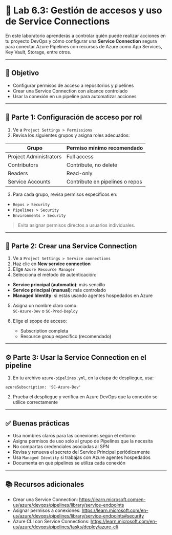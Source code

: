 # 🧪 Lab 6.3: Gestión de accesos y uso de Service Connections

En este laboratorio aprenderás a controlar quién puede realizar acciones en tu proyecto DevOps y cómo configurar una **Service Connection** segura para conectar Azure Pipelines con recursos de Azure como App Services, Key Vault, Storage, entre otros.

---

## 🎯 Objetivo

- Configurar permisos de acceso a repositorios y pipelines  
- Crear una Service Connection con alcance controlado  
- Usar la conexión en un pipeline para automatizar acciones  

---

## 👥 Parte 1: Configuración de acceso por rol

1. Ve a `Project Settings > Permissions`  
2. Revisa los siguientes grupos y asigna roles adecuados:

| Grupo                 | Permiso mínimo recomendado         |
|-----------------------|------------------------------------|
| Project Administrators | Full access                        |
| Contributors           | Contribute, no delete              |
| Readers                | Read-only                          |
| Service Accounts       | Contribute en pipelines o repos    |

3. Para cada grupo, revisa permisos específicos en:

- `Repos > Security`  
- `Pipelines > Security`  
- `Environments > Security`  

> Evita asignar permisos directos a usuarios individuales.

---

## 🔐 Parte 2: Crear una Service Connection

1. Ve a `Project Settings > Service connections`  
2. Haz clic en **New service connection**  
3. Elige `Azure Resource Manager`  
4. Selecciona el método de autenticación:

- **Service principal (automatic)**: más sencillo  
- **Service principal (manual)**: más controlado  
- **Managed Identity**: si estás usando agentes hospedados en Azure

5. Asigna un nombre claro como:  
   `SC-Azure-Dev` o `SC-Prod-Deploy`

6. Elige el scope de acceso:  
   - Subscription completa  
   - Resource group específico (recomendado)

---

## ⚙️ Parte 3: Usar la Service Connection en el pipeline

1. En tu archivo `azure-pipelines.yml`, en la etapa de despliegue, usa:
```
azureSubscription: 'SC-Azure-Dev'
```
2. Prueba el despliegue y verifica en Azure DevOps que la conexión se utilice correctamente

---

## ✅ Buenas prácticas

- Usa nombres claros para las conexiones según el entorno  
- Asigna permisos de uso solo al grupo de Pipelines que la necesita  
- No compartas credenciales asociadas al SPN  
- Revisa y renueva el secreto del Service Principal periódicamente  
- Usa `Managed Identity` si trabajas con Azure agentes hospedados  
- Documenta en qué pipelines se utiliza cada conexión

---

## 📚 Recursos adicionales

- Crear una Service Connection: https://learn.microsoft.com/en-us/azure/devops/pipelines/library/service-endpoints  
- Asignar permisos a conexiones: https://learn.microsoft.com/en-us/azure/devops/pipelines/library/service-endpoints#security  
- Azure CLI con Service Connections: https://learn.microsoft.com/en-us/azure/devops/pipelines/tasks/deploy/azure-cli

